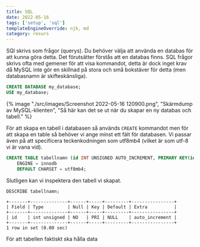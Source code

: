 ```yaml
---
title: SQL
date: 2022-05-16
tags: ['setup', 'sql']
templateEngineOverride: njk, md
category: resurs
---
```




SQl skrivs som frågor (querys).  Du behöver välja att använda en databas för att kunna göra detta. Det förutsätter förstås att en databas finns. SQL frågor skrivs ofta med gemener för att visa kommandot, detta är dock inget krav då MySQL inte gör en skillnad på stora och små bokstäver för detta (men databasnamn är skifteskänsliga). 

```sql
CREATE DATABASE my_database;
USE my_database;
```

{% image "./src/images/Screenshot 2022-05-16 120900.png", "Skärmdump av MySQL-klienten", "Så här kan det se ut när du skapar en ny databas och tabell." %}

För att skapa en tabell i databasen så används `CREATE` kommandot men för att skapa en table så behöver vi ange minst ett fält för databasen. Vi passar även på att specificera teckenkodningen som utf8mb4 (vilket är som utf-8 vi är vana vid).

```sql
CREATE TABLE tabellnamn (id INT UNSIGNED AUTO_INCREMENT, PRIMARY KEY(id))
    ENGINE = innodb
    DEFAULT CHARSET = utf8mb4;
```

Slutligen kan vi inspektera den tabell vi skapat.

```
DESCRIBE tabellnamn;

+-------+--------------+------+-----+---------+----------------+
| Field | Type         | Null | Key | Default | Extra          |
+-------+--------------+------+-----+---------+----------------+
| id    | int unsigned | NO   | PRI | NULL    | auto_increment |
+-------+--------------+------+-----+---------+----------------+
1 row in set (0.00 sec)
```

För att tabellen faktiskt ska hålla data